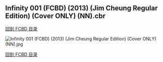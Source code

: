 ## Infinity 001 (FCBD) (2013) (Jim Cheung Regular Edition) (Cover ONLY) (NN).cbr


[回到 FCBD 目录](https://github.com/alicewish/markdown/blob/master/series/FCBD.md)


![Infinity 001 (FCBD) (2013) (Jim Cheung Regular Edition) (Cover ONLY) (NN).jpg](https://wx1.sinaimg.cn/large/6a9fdecaly1fr0v79om9xj20zk1j3b29.jpg)

[回到 FCBD 目录](https://github.com/alicewish/markdown/blob/master/series/FCBD.md)

